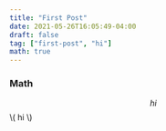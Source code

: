 ```yaml
---
title: "First Post"
date: 2021-05-26T16:05:49-04:00
draft: false
tag: ["first-post", "hi"]
math: true
---
```


### Math

$$ hi $$
\\( hi \\)